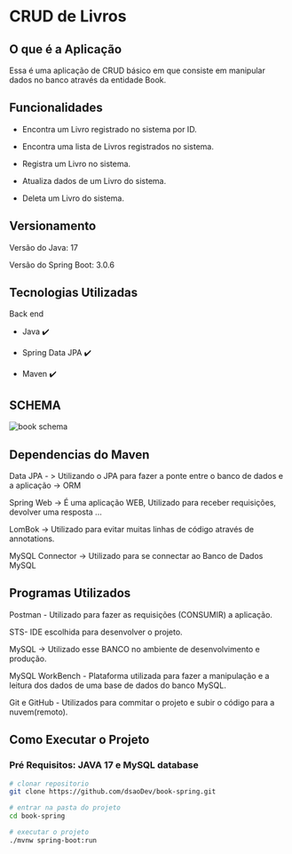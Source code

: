 # CRUD de Livros

## O que é a Aplicação

Essa é uma aplicação de CRUD básico em que consiste em manipular dados no banco através da entidade Book.

##	Funcionalidades

- Encontra um Livro registrado no sistema por ID.

- Encontra uma lista de Livros registrados no sistema.

- Registra um Livro no sistema.

- Atualiza dados de um Livro do sistema.

- Deleta um Livro do sistema.

## Versionamento 

  Versão do Java: 17

  Versão do Spring Boot: 3.0.6
  
## Tecnologias Utilizadas

Back end

- Java :heavy_check_mark:

- Spring Data JPA :heavy_check_mark:

- Maven :heavy_check_mark:

## SCHEMA

![book schema](https://github.com/dsaoDev/book-spring/assets/129787872/42575cbc-094e-4601-a41e-2bac8124cd79)

## Dependencias do Maven

Data JPA - > Utilizando o JPA para fazer a ponte entre o banco de dados e a aplicação -> ORM

Spring Web -> É uma aplicação WEB, Utilizado para receber requisições, devolver uma resposta ...

LomBok -> Utilizado para evitar muitas linhas de código através de annotations.

MySQL Connector -> Utilizado para se connectar ao Banco de Dados MySQL

## Programas Utilizados
Postman - Utilizado para fazer as requisições (CONSUMIR) a aplicação.

STS- IDE escolhida para desenvolver o projeto.

MySQL -> Utilizado esse BANCO no ambiente de desenvolvimento e produção.

MySQL WorkBench - Plataforma utilizada para fazer a manipulação e a leitura dos dados de uma base de dados do banco MySQL.

Git e GitHub - Utilizados para commitar o projeto e subir o código para a nuvem(remoto). 

## Como Executar o Projeto
### Pré Requisitos: JAVA 17 e MySQL database

```bash
# clonar repositorio
git clone https://github.com/dsaoDev/book-spring.git

# entrar na pasta do projeto
cd book-spring

# executar o projeto
./mvnw spring-boot:run
```
